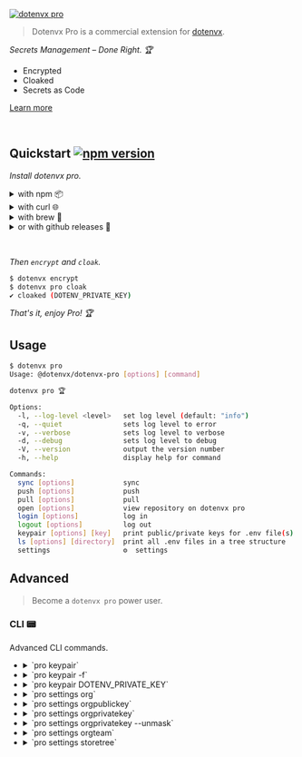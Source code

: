 [![dotenvx pro](https://dotenvx.com/pro-banner.png)](https://dotenvx.com/pricing)

> Dotenvx Pro is a commercial extension for [dotenvx](https://github.com/dotenvx/dotenvx).

*Secrets Management – Done Right. 🏆* 

* Encrypted
* Cloaked
* Secrets as Code

[Learn more](https://dotenvx.com/docs/pro)

&nbsp;

## Quickstart [![npm version](https://img.shields.io/npm/v/@dotenvx/dotenvx-pro.svg)](https://www.npmjs.com/package/@dotenvx/dotenvx-pro)

*Install dotenvx pro.*

<details><summary>with npm 📦</summary><br>

```sh
npm install @dotenvx/dotenvx-pro --save
npx dotenvx pro help
```

</details>
<details><summary>with curl 🌐 </summary><br>

```sh
curl -sfS https://dotenvx.sh/pro | sh
dotenvx pro help
```

</details>
<details><summary>with brew 🍺</summary><br>

```sh
brew install dotenvx/brew/dotenvx-pro
dotenvx pro help
```

</details>
<details><summary>or with github releases 🐙</summary><br>

```sh
curl -L -o dotenvx-pro.tar.gz "https://github.com/dotenvx/dotenvx-pro/releases/latest/download/dotenvx-pro-$(uname -s)-$(uname -m).tar.gz"
tar -xzf dotenvx-pro.tar.gz
./dotenvx-pro help
```

</details>

&nbsp;

*Then `encrypt` and `cloak`.*

```sh
$ dotenvx encrypt
$ dotenvx pro cloak
✔ cloaked (DOTENV_PRIVATE_KEY)
```

*That's it, enjoy Pro! 🏆*

## Usage

```sh
$ dotenvx pro
Usage: @dotenvx/dotenvx-pro [options] [command]

dotenvx pro 🏆

Options:
  -l, --log-level <level>   set log level (default: "info")
  -q, --quiet               sets log level to error
  -v, --verbose             sets log level to verbose
  -d, --debug               sets log level to debug
  -V, --version             output the version number
  -h, --help                display help for command

Commands:
  sync [options]            sync
  push [options]            push
  pull [options]            pull
  open [options]            view repository on dotenvx pro
  login [options]           log in
  logout [options]          log out
  keypair [options] [key]   print public/private keys for .env file(s)
  ls [options] [directory]  print all .env files in a tree structure
  settings                  ⚙️  settings
```

## Advanced

> Become a `dotenvx pro` power user.
>

### CLI 📟

Advanced CLI commands.

* <details><summary>`pro keypair`</summary><br>

  Print fully managed public/private keys for `.env` file.

  ```sh
  $ echo "HELLO=World" > .env
  $ dotenvx encrypt

  $ dotenvx pro push

  $ dotenvx pro keypair
  {"DOTENV_PUBLIC_KEY":"<publicKey>","DOTENV_PRIVATE_KEY":"<privateKey>"}
  ```

  </details>
* <details><summary>`pro keypair -f`</summary><br>

  Print fully managed public/private keys for `.env.production` file.

  ```sh
  $ echo "HELLO=Production" > .env.production
  $ dotenvx encrypt -f .env.production

  $ dotenvx pro push

  $ dotenvx pro keypair -f .env.production
  {"DOTENV_PUBLIC_KEY_PRODUCTION":"<publicKey>","DOTENV_PRIVATE_KEY_PRODUCTION":"<privateKey>"}
  ```

  </details>
* <details><summary>`pro keypair DOTENV_PRIVATE_KEY`</summary><br>

  Print specific fully managed keypair for `.env` file.

  ```sh
  $ echo "HELLO=World" > .env
  $ dotenvx encrypt

  $ dotenvx pro push

  $ dotenvx pro keypair DOTENV_PRIVATE_KEY
  <privateKey>
  ```

  </details>
* <details><summary>`pro settings org`</summary><br>

  Print organization.

  ```sh
  $ dotenvx pro settings org
  motdotla
  ```

  </details>
* <details><summary>`pro settings orgpublickey`</summary><br>

  Print organization public key–used for encrypting project private keys.

  ```sh
  $ dotenvx pro settings orgpublickey
  02761eccd2a442ebbfa14ac2e72762d885a1e96b8949428deea62db305947d6408
  ```

  </details>
* <details><summary>`pro settings orgprivatekey`</summary><br>

  Print masked organization private key–used for decrypting project private keys.

  ```sh
  $ dotenvx pro settings orgprivatekey
  322c004*********************************************************
  ```

  </details>
* <details><summary>`pro settings orgprivatekey --unmask`</summary><br>

  Print unmasked organization private key–used for decrypting project private keys.

  ```sh
  $ dotenvx pro settings orgprivatekey --unmask
  322c004271ac6ad1b548df3f316ff4e8f08e17e0b15f459db64f3f3b48b0efb7
  ```

  </details>
* <details><summary>`pro settings orgteam`</summary><br>

  Print team status in tabular format.

  ```sh
  $ dotenvx pro settings orgteam
  ╔═══════════╤════════╗
  ║ username  │ synced ║
  ╟───────────┼────────╢
  ║ motdotla  │ ✔      ║
  ╟───────────┼────────╢
  ║ motdotenv │ ✔      ║
  ╚═══════════╧════════╝
  ```

  </details>
* <details><summary>`pro settings storetree`</summary><br>

  Print encrypted store tree–backing your dotenvx pro installation.

  ```sh
  $ dotenvx pro settings storetree
  ├─ .env
  └─ pro.dotenvx.com
     ├─ user-1-organization-1.json
     ├─ user-1-private-key.json
     └─ user-1.json
  ```

  </details>
